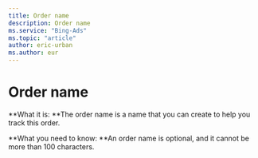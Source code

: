 ```yaml
---
title: Order name
description: Order name
ms.service: "Bing-Ads"
ms.topic: "article"
author: eric-urban
ms.author: eur
---
```


# Order name

**What it is: **The order name is a name that you can create to help you track this order.

**What you need to know: **An order name is optional, and it cannot be more than 100 characters.


